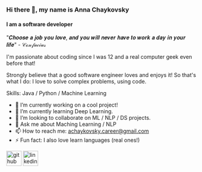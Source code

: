 
<!--
**achaykovsky/achaykovsky** is a ✨ _special_ ✨ repository because its `README.md` (this file) appears on your GitHub profile.

Here are some ideas to get you started:

- 🔭 I’m currently working on ...
- 🌱 I’m currently learning ...
- 👯 I’m looking to collaborate on ...
- 🤔 I’m looking for help with ...
- 💬 Ask me about ...
- 📫 How to reach me: ...
- 😄 Pronouns: ...
- ⚡ Fun fact: ...
-->

### Hi there 👋, my name is Anna Chaykovsky
#### I am a software developer


"𝑪𝒉𝒐𝒐𝒔𝒆 𝒂 𝒋𝒐𝒃 𝒚𝒐𝒖 𝒍𝒐𝒗𝒆, 𝒂𝒏𝒅 𝒚𝒐𝒖 𝒘𝒊𝒍𝒍 𝒏𝒆𝒗𝒆𝒓 𝒉𝒂𝒗𝒆 𝒕𝒐 𝒘𝒐𝒓𝒌 𝒂 𝒅𝒂𝒚 𝒊𝒏 𝒚𝒐𝒖𝒓 𝒍𝒊𝒇𝒆" - 𝒞ℴ𝓃𝒻𝓊𝒸𝒾𝓊𝓈

I'm passionate about coding since I was 12 and a real computer geek even before that!

Strongly believe that a good software engineer loves and enjoys it!
So that's what I do: I love to solve complex problems, using code.

Skills: Java / Python / Machine Learning

- 🔭 I’m currently working on a cool project! 
- 🌱 I’m currently learning Deep Learning. 
- 👯 I’m looking to collaborate on ML / NLP / DS projects.
- 💬 Ask me about Maching Learning / NLP 
- 📫 How to reach me: 	achaykovsky.career@gmail.com 
- ⚡ Fun fact: I also love learn languages (real ones!) 


[<img src='https://cdn.jsdelivr.net/npm/simple-icons@3.0.1/icons/github.svg' alt='github' height='40'>](https://github.com/achaykovsky)  [<img src='https://cdn.jsdelivr.net/npm/simple-icons@3.0.1/icons/linkedin.svg' alt='linkedin' height='40'>](https://www.linkedin.com/in/anna-chaykovsky/)  


